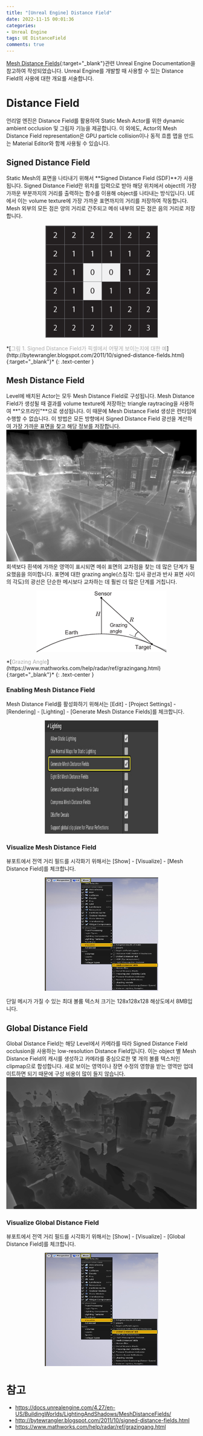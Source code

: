 ```yaml
---
title: "[Unreal Engine] Distance Field"
date: 2022-11-15 00:01:36
categories:
- Unreal Engine
tags: UE DistanceField
comments: true
---
```



[Mesh Distance Fields](https://docs.unrealengine.com/4.27/en-US/BuildingWorlds/LightingAndShadows/MeshDistanceFields/){:target="_blank"}관련 Unreal Engine Documentation을 참고하여 작성되었습니다. Unreal Engine를 개발할 때 사용할 수 있는 Distance Field의 사용에 대한 개요를 서술합니다.

<!-- more -->

# Distance Field
언리얼 엔진은 Distance Field를 활용하여 Static Mesh Actor를 위한 dynamic ambient occlusion 및 그림자 기능을 제공합니다. 이 외에도, Actor의 Mesh Distance Field representation은 GPU particle collision이나 동적 흐름 맵을 만드는 Material Editor와 함께 사용될 수 있습니다.

## Signed Distance Field
Static Mesh의 표면을 나타내기 위해서 **Signed Distance Field (SDF)**가 사용됩니다. Signed Distance Field란 위치를 입력으로 받아 해당 위치에서 object의 가장 가까운 부분까지의 거리를 출력하는 함수를 이용해 object를 나타내는 방식입니다. UE에서 이는 volume texture에 가장 가까운 표면까지의 거리를 저장하여 작동합니다. Mesh 외부의 모든 점은 양의 거리로 간주되고 메쉬 내부의 모든 점은 음의 거리로 저장합니다.  
<p align="center"><img src="/assets/images/Image_UE5/SDF.png" width="300" height="300" /> </p>
*[<span style='color:#adadad'>그림 1. Signed Distance Field가 픽셀에서 어떻게 보이는지에 대한 예</span>](http://bytewrangler.blogspot.com/2011/10/signed-distance-fields.html){:target="_blank"}*
{: .text-center }

## Mesh Distance Field
Level에 배치된 Actor는 모두 Mesh Distance Field로 구성됩니다. Mesh Distance Field가 생성될 때 결과를 volume texture에 저장하는 triangle raytracing을 사용하여 **"오프라인"**으로 생성됩니다. 이 때문에 Mesh Distance Field 생성은 런타임에 수행할 수 없습니다. 이 방법은 모든 방향에서 Signed Distance Field 광선을 계산하여 가장 가까운 표면을 찾고 해당 정보를 저장합니다.
![MDF](/assets/images/Image_UE5/ODFVisualization.webp)
회색보다 흰색에 가까운 영역이 표시되면 메쉬 표면의 교차점을 찾는 데 많은 단계가 필요했음을 의미합니다. 표면에 대한 grazing angle(스침각: 입사 광선과 반사 표면 사이의 각도)의 광선은 단순한 메시보다 교차하는 데 훨씬 더 많은 단계를 거칩니다.
<p align="center"><img src="/assets/images/Image_UE5/grazing_angle.png"/> </p>
*[<span style='color:#adadad'>Grazing Angle</span>](https://www.mathworks.com/help/radar/ref/grazingang.html){:target="_blank"}*
{: .text-center }

### Enabling Mesh Distance Field
Mesh Distance Field를 활성화하기 위해서는 [Edit] - [Project Settings] - [Rendering] - [Lighting] - [Generate Mesh Distance Fields]를 체크합니다.
<p align="center"><img src="/assets/images/Image_UE5/GeneratedMeshDF.webp" width="300" height="300"/> </p>

### Visualize Mesh Distance Field
뷰포트에서 전역 거리 필드를 시각화기 위해서는 [Show] - [Visualize] - [Mesh Distance Field]를 체크합니다.
<p align="center"><img src="/assets/images/Image_UE5/MeshDF.webp" width="300" height="300" /> </p>
단일 메시가 가질 수 있는 최대 볼륨 텍스처 크기는 128x128x128 해상도에서 8MB입니다.

## Global Distance Field
Global Distance Field는 해당 Level에서 카메라를 따라 Signed Distance Field occlusion을 사용하는 low-resolution Distance Field입니다. 이는 object 별 Mesh Distance Field의 캐시를 생성하고 카메라를 중심으로한 몇 개의 볼륨 텍스처인 clipmap으로 합성합니다. 새로 보이는 영역이나 장면 수정의 영향을 받는 영역만 업데이트하면 되기 때문에 구성 비용이 많이 들지 않습니다.
![MDF](/assets/images/Image_UE5/GDFVisualization.webp)

### Visualize Global Distance Field
뷰포트에서 전역 거리 필드를 시각화기 위해서는 [Show] - [Visualize] - [Global Distance Field]를 체크합니다.
<p align="center"><img src="/assets/images/Image_UE5/EnableGDFViewMode.webp" width="300" height="300" /> </p>


# 참고
* https://docs.unrealengine.com/4.27/en-US/BuildingWorlds/LightingAndShadows/MeshDistanceFields/
* http://bytewrangler.blogspot.com/2011/10/signed-distance-fields.html
* https://www.mathworks.com/help/radar/ref/grazingang.html

